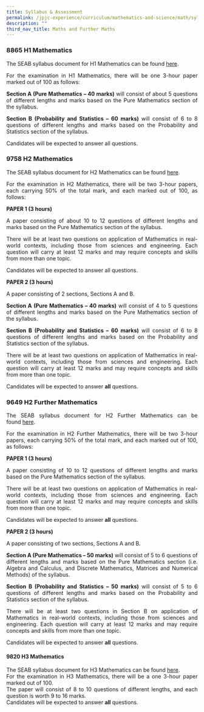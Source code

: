 ```yaml
---
title: Syllabus & Assessment
permalink: /jpjc-experience/curriculum/mathematics-and-science/math/syllabus-and-assessment/
description: ""
third_nav_title: Maths and Further Maths
---
```

<h3><strong>8865 H1 Mathematics</strong></h3>
<div align=justify>
	
<p>The SEAB syllabus document for H1 Mathematics can be found <a href="https://www.seab.gov.sg/docs/default-source/national-examinations/syllabus/alevel/2022syllabus/8865_y22_sy.pdf">here</a>.</p>
<p>
For the examination in H1 Mathematics, there will be one 3-hour paper marked out of 100 as follows:</p>
<p>
<strong>Section A (Pure Mathematics – 40 marks)</strong> will consist of about 5 questions of different lengths and marks based on the Pure Mathematics section of the syllabus.</p>
<p>
<strong>Section B (Probability and Statistics – 60 marks)</strong> will consist of 6 to 8 questions of different lengths and marks based on the Probability and Statistics section of the syllabus.<p>
Candidates will be expected to answer all questions.</p>

<h3><strong>9758 H2 Mathematics</strong></h3>
<p>The SEAB syllabus document for H2 Mathematics can be found <a href="https://www.seab.gov.sg/docs/default-source/national-examinations/syllabus/alevel/2022syllabus/9758_y22_sy.pdf">here</a>.</p>
	
<p>
For the examination in H2 Mathematics, there will be two 3-hour papers, each carrying 50% of the total mark, and each marked out of 100, as follows:</p>
<p><strong>PAPER 1 (3 hours)</strong></p>
<p>
A paper consisting of about 10 to 12 questions of different lengths and marks based on the Pure Mathematics section of the syllabus.</p>

<p>
There will be at least two questions on application of Mathematics in real-world contexts, including those from sciences and engineering. Each question will carry at least 12 marks and may require concepts and skills from more than one topic.</p>

<p>
	Candidates will be expected to answer all questions.</p>
<p><strong>PAPER 2 (3 hours)</strong></p>
<p>A paper consisting of 2 sections, Sections A and B.</p>
<p>
<strong>Section A (Pure Mathematics – 40 marks)</strong> will consist of 4 to 5 questions of different lengths and marks based on the Pure Mathematics section of the syllabus.</p>
<p>
<strong>Section B (Probability and Statistics – 60 marks)</strong> will consist of 6 to 8 questions of different lengths and marks based on the Probability and Statistics section of the syllabus.</p>
<p>
There will be at least two questions on application of Mathematics in real-world contexts, including those from sciences and engineering. Each question will carry at least 12 marks and may require concepts and skills from more than one topic.</p>
<p>
Candidates will be expected to answer <strong>all</strong> questions.

<h3><strong>9649 H2 Further Mathematics</strong></h3>
<p>
The SEAB syllabus document for H2 Further Mathematics can be found <a href="https://www.seab.gov.sg/docs/default-source/national-examinations/syllabus/alevel/2022syllabus/9649_y22_sy.pdf">here</a>.</p>
<p>
For the examination in H2 Further Mathematics, there will be two 3-hour papers, each carrying 50% of the total mark, and each marked out of 100, as follows:</p>
	
<p><strong>PAPER 1 (3 hours)</strong></p>
<p>
A paper consisting of 10 to 12 questions of different lengths and marks based on the Pure Mathematics section of the syllabus.</p>
<p>
There will be at least two questions on application of Mathematics in real-world contexts, including those from sciences and engineering. Each question will carry at least 12 marks and may require concepts and skills from more than one topic.</p>
<p>
Candidates will be expected to answer <strong>all</strong> questions.</p>

	
<p><strong>PAPER 2 (3 hours)</strong></p>
<p>
A paper consisting of two sections, Sections A and B.</p>
<p>
<strong>Section A (Pure Mathematics – 50 marks)</strong> will consist of 5 to 6 questions of different lengths and marks based on the Pure Mathematics section (i.e. Algebra and Calculus, and Discrete Mathematics, Matrices and Numerical Methods) of the syllabus.</p>
<p>
<strong>Section B (Probability and Statistics – 50 marks)</strong> will consist of 5 to 6 questions of different lengths and marks based on the Probability and Statistics section of the syllabus.</p>
<p>
There will be at least two questions in Section B on application of Mathematics in real-world contexts, including those from sciences and engineering. Each question will carry at least 12 marks and may require concepts and skills from more than one topic.</p>
<p>
Candidates will be expected to answer <strong>all</strong> questions.</p>

#### **9820 H3 Mathematics**
The SEAB syllabus document for H3 Mathematics can be found <a href="https://www.seab.gov.sg/docs/default-source/national-examinations/syllabus/alevel/2022syllabus/9820_y22_sy.pdf">here</a>.<br>
For the examination in H3 Mathematics, there will be a one 3-hour paper marked out of 100.<br>
The paper will consist of 8 to 10 questions of different lengths, and each question is worth 9 to 16 marks.<br>
Candidates will be expected to answer **all** questions.